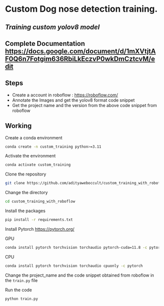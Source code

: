 # Custom Dog nose detection training.
## _Training custom yolov8 model_

## Complete Documentation https://docs.google.com/document/d/1mXVtjtAF0Q6n7Fotgim636RbiLkEczvP0wkDmCztcvM/edit

## Steps

- Create a account in roboflow : https://roboflow.com/
- Annotate the Images and get the yolov8 format code snippet
- Get the project name and the version from the above code snippet from roboflow

## Working
Create a conda environment
```sh
conda create -n custom_training python>=3.11
```

Activate the environment

```sh
conda activate custom_training
```


Clone the repository

```sh
git clone https://github.com/adityaweboccult/custom_training_with_roboflow.git
```
Change the directory
```sh
cd custom_training_with_roboflow
```

Install the packages
```sh
pip install -r requirements.txt
```

Install Pytorch https://pytorch.org/

GPU
```sh
conda install pytorch torchvision torchaudio pytorch-cuda=11.8 -c pytorch -c nvidia
```
CPU
```sh
conda install pytorch torchvision torchaudio cpuonly -c pytorch
```

Change the project_name and the code snippet obtained from roboflow in the `train.py` file

Run the code

```sh
python train.py
```
